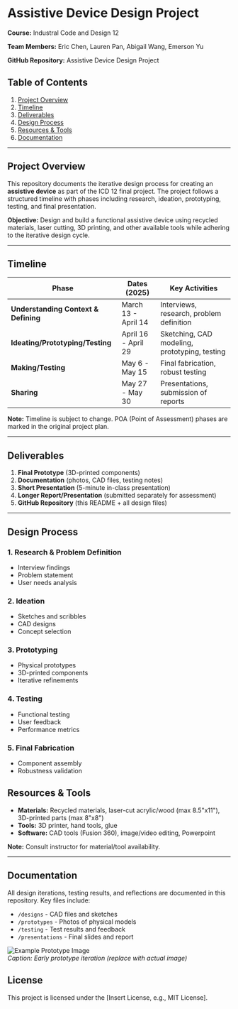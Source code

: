 # Assistive Device Design Project  
**Course:** Industral Code and Design 12

**Team Members:** Eric Chen, Lauren Pan, Abigail Wang, Emerson Yu

**GitHub Repository:** Assistive Device Design Project  


## Table of Contents
1. [Project Overview](#project-overview)  
2. [Timeline](#timeline)  
3. [Deliverables](#deliverables)  
4. [Design Process](#design-process)  
5. [Resources & Tools](#resources-tools)  
6. [Documentation](#documentation)  

---

## Project Overview
This repository documents the iterative design process for creating an **assistive device** as part of the ICD 12 final project. The project follows a structured timeline with phases including research, ideation, prototyping, testing, and final presentation.

**Objective:** Design and build a functional assistive device using recycled materials, laser cutting, 3D printing, and other available tools while adhering to the iterative design cycle.

---

## Timeline
| Phase | Dates (2025) | Key Activities |  
|-------|-------|----------------|  
| **Understanding Context & Defining** | March 13 - April 14 | Interviews, research, problem definition |  
| **Ideating/Prototyping/Testing** | April 16 - April 29 | Sketching, CAD modeling, prototyping, testing |  
| **Making/Testing** | May 6 - May 15 | Final fabrication, robust testing |  
| **Sharing** | May 27 - May 30 | Presentations, submission of reports |  

**Note:** Timeline is subject to change. POA (Point of Assessment) phases are marked in the original project plan.

---

## Deliverables
1. **Final Prototype** (3D-printed components)  
2. **Documentation** (photos, CAD files, testing notes)  
3. **Short Presentation** (5-minute in-class presentation)  
4. **Longer Report/Presentation** (submitted separately for assessment)  
5. **GitHub Repository** (this README + all design files)  

---

## Design Process
### 1. Research & Problem Definition
- Interview findings  
- Problem statement  
- User needs analysis  

### 2. Ideation
- Sketches and scribbles  
- CAD designs  
- Concept selection  

### 3. Prototyping
- Physical prototypes
- 3D-printed components  
- Iterative refinements  

### 4. Testing
- Functional testing  
- User feedback  
- Performance metrics  

### 5. Final Fabrication
- Component assembly  
- Robustness validation  

## Resources & Tools
- **Materials:** Recycled materials, laser-cut acrylic/wood (max 8.5"x11"), 3D-printed parts (max 8"x8")  
- **Tools:** 3D printer, hand tools, glue  
- **Software:** CAD tools (Fusion 360), image/video editing, Powerpoint

**Note:** Consult instructor for material/tool availability.

---

## Documentation
All design iterations, testing results, and reflections are documented in this repository. Key files include:  
- `/designs` - CAD files and sketches  
- `/prototypes` - Photos of physical models  
- `/testing` - Test results and feedback  
- `/presentations` - Final slides and report  

![Example Prototype Image](/images/prototype.jpg)  
*Caption: Early prototype iteration (replace with actual image)*  

## License
This project is licensed under the [Insert License, e.g., MIT License].  
